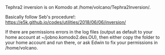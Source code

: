 Tephra2 inversion is on Komodo at /home/volcano/Tephra2Inversion/.

Basically follow Seb's procedure!: https://e5k.github.io/codes/utilities/2018/06/06/inversion/

If there are permissions errors in the log files (output as default to your home account at ~/jobno.komodo2.des.OU), then either copy the folder to your home account and run there, or ask Edwin to fix your permissions in /home/volcano.
